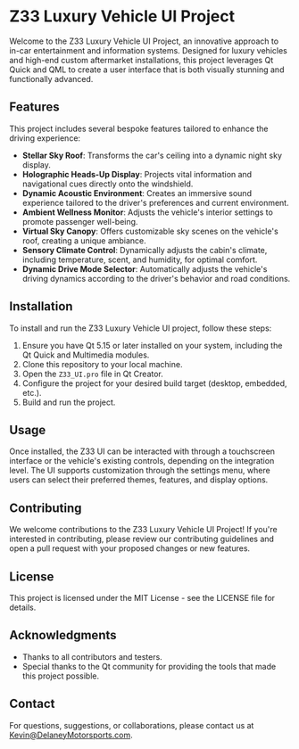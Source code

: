 # Z33 Luxury Vehicle UI Project

Welcome to the Z33 Luxury Vehicle UI Project, an innovative approach to in-car entertainment and information systems. Designed for luxury vehicles and high-end custom aftermarket installations, this project leverages Qt Quick and QML to create a user interface that is both visually stunning and functionally advanced.

## Features

This project includes several bespoke features tailored to enhance the driving experience:

- **Stellar Sky Roof**: Transforms the car's ceiling into a dynamic night sky display.
- **Holographic Heads-Up Display**: Projects vital information and navigational cues directly onto the windshield.
- **Dynamic Acoustic Environment**: Creates an immersive sound experience tailored to the driver's preferences and current environment.
- **Ambient Wellness Monitor**: Adjusts the vehicle's interior settings to promote passenger well-being.
- **Virtual Sky Canopy**: Offers customizable sky scenes on the vehicle's roof, creating a unique ambiance.
- **Sensory Climate Control**: Dynamically adjusts the cabin's climate, including temperature, scent, and humidity, for optimal comfort.
- **Dynamic Drive Mode Selector**: Automatically adjusts the vehicle's driving dynamics according to the driver's behavior and road conditions.

## Installation

To install and run the Z33 Luxury Vehicle UI project, follow these steps:

1. Ensure you have Qt 5.15 or later installed on your system, including the Qt Quick and Multimedia modules.
2. Clone this repository to your local machine.
3. Open the `Z33_UI.pro` file in Qt Creator.
4. Configure the project for your desired build target (desktop, embedded, etc.).
5. Build and run the project.

## Usage

Once installed, the Z33 UI can be interacted with through a touchscreen interface or the vehicle's existing controls, depending on the integration level. The UI supports customization through the settings menu, where users can select their preferred themes, features, and display options.

## Contributing

We welcome contributions to the Z33 Luxury Vehicle UI Project! If you're interested in contributing, please review our contributing guidelines and open a pull request with your proposed changes or new features.

## License

This project is licensed under the MIT License - see the LICENSE file for details.

## Acknowledgments

- Thanks to all contributors and testers.
- Special thanks to the Qt community for providing the tools that made this project possible.

## Contact

For questions, suggestions, or collaborations, please contact us at [Kevin@DelaneyMotorsports.com](mailto:Kevin@DelaneyMotorsports.com).
